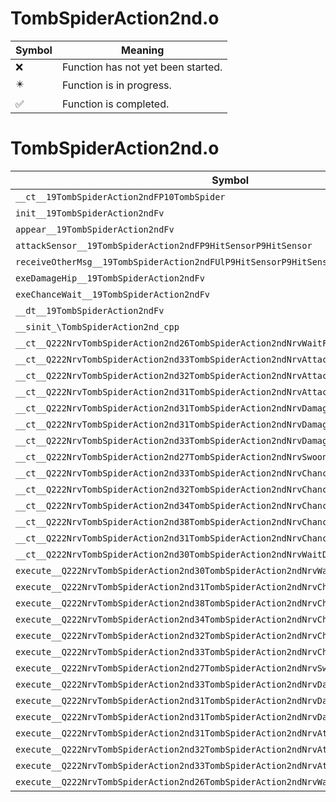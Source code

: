 # TombSpiderAction2nd.o
| Symbol | Meaning 
| ------------- | ------------- 
| :x: | Function has not yet been started. 
| :eight_pointed_black_star: | Function is in progress. 
| :white_check_mark: | Function is completed. 


# TombSpiderAction2nd.o
| Symbol | Decompiled? |
| ------------- | ------------- |
| `__ct__19TombSpiderAction2ndFP10TombSpider` | :x: |
| `init__19TombSpiderAction2ndFv` | :x: |
| `appear__19TombSpiderAction2ndFv` | :x: |
| `attackSensor__19TombSpiderAction2ndFP9HitSensorP9HitSensor` | :x: |
| `receiveOtherMsg__19TombSpiderAction2ndFUlP9HitSensorP9HitSensor` | :x: |
| `exeDamageHip__19TombSpiderAction2ndFv` | :x: |
| `exeChanceWait__19TombSpiderAction2ndFv` | :x: |
| `__dt__19TombSpiderAction2ndFv` | :x: |
| `__sinit_\TombSpiderAction2nd_cpp` | :x: |
| `__ct__Q222NrvTombSpiderAction2nd26TombSpiderAction2ndNrvWaitFv` | :x: |
| `__ct__Q222NrvTombSpiderAction2nd33TombSpiderAction2ndNrvAttackStartFv` | :x: |
| `__ct__Q222NrvTombSpiderAction2nd32TombSpiderAction2ndNrvAttackLoopFv` | :x: |
| `__ct__Q222NrvTombSpiderAction2nd31TombSpiderAction2ndNrvAttackEndFv` | :x: |
| `__ct__Q222NrvTombSpiderAction2nd31TombSpiderAction2ndNrvDamageEyeFv` | :x: |
| `__ct__Q222NrvTombSpiderAction2nd31TombSpiderAction2ndNrvDamageHipFv` | :x: |
| `__ct__Q222NrvTombSpiderAction2nd33TombSpiderAction2ndNrvDamageGlandFv` | :x: |
| `__ct__Q222NrvTombSpiderAction2nd27TombSpiderAction2ndNrvSwoonFv` | :x: |
| `__ct__Q222NrvTombSpiderAction2nd33TombSpiderAction2ndNrvChanceStartFv` | :x: |
| `__ct__Q222NrvTombSpiderAction2nd32TombSpiderAction2ndNrvChanceWaitFv` | :x: |
| `__ct__Q222NrvTombSpiderAction2nd34TombSpiderAction2ndNrvChanceDamageFv` | :x: |
| `__ct__Q222NrvTombSpiderAction2nd38TombSpiderAction2ndNrvChanceDamageLastFv` | :x: |
| `__ct__Q222NrvTombSpiderAction2nd31TombSpiderAction2ndNrvChanceEndFv` | :x: |
| `__ct__Q222NrvTombSpiderAction2nd30TombSpiderAction2ndNrvWaitDemoFv` | :x: |
| `execute__Q222NrvTombSpiderAction2nd30TombSpiderAction2ndNrvWaitDemoCFP5Spine` | :x: |
| `execute__Q222NrvTombSpiderAction2nd31TombSpiderAction2ndNrvChanceEndCFP5Spine` | :x: |
| `execute__Q222NrvTombSpiderAction2nd38TombSpiderAction2ndNrvChanceDamageLastCFP5Spine` | :x: |
| `execute__Q222NrvTombSpiderAction2nd34TombSpiderAction2ndNrvChanceDamageCFP5Spine` | :x: |
| `execute__Q222NrvTombSpiderAction2nd32TombSpiderAction2ndNrvChanceWaitCFP5Spine` | :x: |
| `execute__Q222NrvTombSpiderAction2nd33TombSpiderAction2ndNrvChanceStartCFP5Spine` | :x: |
| `execute__Q222NrvTombSpiderAction2nd27TombSpiderAction2ndNrvSwoonCFP5Spine` | :x: |
| `execute__Q222NrvTombSpiderAction2nd33TombSpiderAction2ndNrvDamageGlandCFP5Spine` | :x: |
| `execute__Q222NrvTombSpiderAction2nd31TombSpiderAction2ndNrvDamageHipCFP5Spine` | :x: |
| `execute__Q222NrvTombSpiderAction2nd31TombSpiderAction2ndNrvDamageEyeCFP5Spine` | :x: |
| `execute__Q222NrvTombSpiderAction2nd31TombSpiderAction2ndNrvAttackEndCFP5Spine` | :x: |
| `execute__Q222NrvTombSpiderAction2nd32TombSpiderAction2ndNrvAttackLoopCFP5Spine` | :x: |
| `execute__Q222NrvTombSpiderAction2nd33TombSpiderAction2ndNrvAttackStartCFP5Spine` | :x: |
| `execute__Q222NrvTombSpiderAction2nd26TombSpiderAction2ndNrvWaitCFP5Spine` | :x: |
